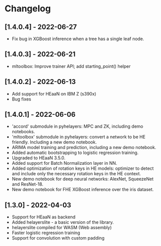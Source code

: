 # Changelog

## [1.4.0.4] - 2022-06-27

* Fix bug in XGBoost inference when a tree has a single leaf node.

## [1.4.0.3] - 2022-06-21

* mltoolbox: Improve trainer API; add starting_point() helper

## [1.4.0.2] - 2022-06-13

* Add support for HEaaN on IBM Z (s390x)
* Bug fixes

## [1.4.0.1] - 2022-06-06

* 'accord' submodule in pyhelayers: MPC and ZK, including demo notebooks.
* 'mltoolbox' submodule in pyhelayers: convert a network to be HE friendly. Including a new demo notebook.
* ARIMA model training and prediction, including a new demo notebook.
* Added automatic bootstrapping to logistic regression training.
* Upgraded to HEaaN 3.5.0.
* Added support for Batch Normalization layer in NN.
* Added optimization of rotation keys in HE models: optimizer to detect and include only the necessary rotation keys in the HE context.
* New demo notebook for deep neural networks: AlexNet, SqueezeNet and ResNet-18.
* New demo notebook for FHE XGBoost inference over the iris dataset.

## [1.3.0] - 2022-04-03

* Support for HEaaN as backend
* Added helayerslite - a basic version of the library.
* helayerslite compiled for WASM (Web assembly)
* Faster logistic regression training
* Support for convolution with custom padding
